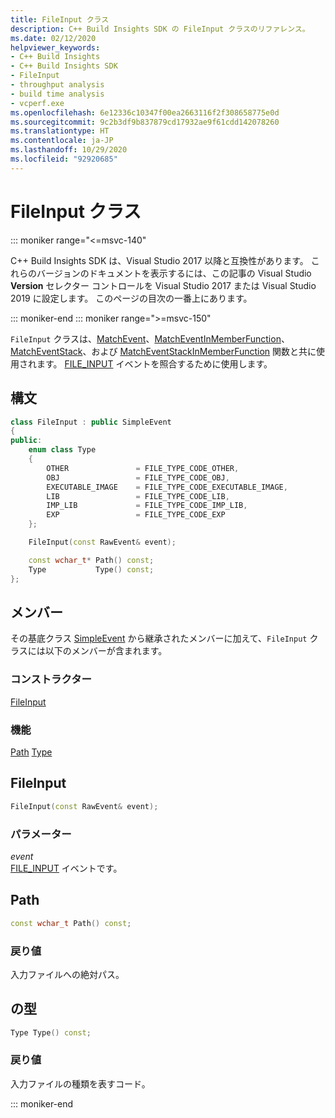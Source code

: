 ```yaml
---
title: FileInput クラス
description: C++ Build Insights SDK の FileInput クラスのリファレンス。
ms.date: 02/12/2020
helpviewer_keywords:
- C++ Build Insights
- C++ Build Insights SDK
- FileInput
- throughput analysis
- build time analysis
- vcperf.exe
ms.openlocfilehash: 6e12336c10347f00ea2663116f2f308658775e0d
ms.sourcegitcommit: 9c2b3df9b837879cd17932ae9f61cdd142078260
ms.translationtype: HT
ms.contentlocale: ja-JP
ms.lasthandoff: 10/29/2020
ms.locfileid: "92920685"
---
```

# <a name="fileinput-class"></a>FileInput クラス

::: moniker range="<=msvc-140"

C++ Build Insights SDK は、Visual Studio 2017 以降と互換性があります。 これらのバージョンのドキュメントを表示するには、この記事の Visual Studio **Version** セレクター コントロールを Visual Studio 2017 または Visual Studio 2019 に設定します。 このページの目次の一番上にあります。

::: moniker-end
::: moniker range=">=msvc-150"

`FileInput` クラスは、[MatchEvent](../functions/match-event.md)、[MatchEventInMemberFunction](../functions/match-event-in-member-function.md)、[MatchEventStack](../functions/match-event-stack.md)、および [MatchEventStackInMemberFunction](../functions/match-event-stack-in-member-function.md) 関数と共に使用されます。 [FILE_INPUT](../event-table.md#file-input) イベントを照合するために使用します。

## <a name="syntax"></a>構文

```cpp
class FileInput : public SimpleEvent
{
public:
    enum class Type
    {
        OTHER               = FILE_TYPE_CODE_OTHER,
        OBJ                 = FILE_TYPE_CODE_OBJ,
        EXECUTABLE_IMAGE    = FILE_TYPE_CODE_EXECUTABLE_IMAGE,
        LIB                 = FILE_TYPE_CODE_LIB,
        IMP_LIB             = FILE_TYPE_CODE_IMP_LIB,
        EXP                 = FILE_TYPE_CODE_EXP
    };

    FileInput(const RawEvent& event);

    const wchar_t* Path() const;
    Type           Type() const;
};
```

## <a name="members"></a>メンバー

その基底クラス [SimpleEvent](simple-event.md) から継承されたメンバーに加えて、`FileInput` クラスには以下のメンバーが含まれます。

### <a name="constructors"></a>コンストラクター

[FileInput](#file-input)

### <a name="functions"></a>機能

[Path](#path)
[Type](#type)

## <a name="fileinput"></a><a name="file-input"></a> FileInput

```cpp
FileInput(const RawEvent& event);
```

### <a name="parameters"></a>パラメーター

*event*\
[FILE_INPUT](../event-table.md#file-input) イベントです。

## <a name="path"></a><a name="path"></a> Path

```cpp
const wchar_t Path() const;
```

### <a name="return-value"></a>戻り値

入力ファイルへの絶対パス。

## <a name="type"></a><a name="type"></a> の型

```cpp
Type Type() const;
```

### <a name="return-value"></a>戻り値

入力ファイルの種類を表すコード。

::: moniker-end
